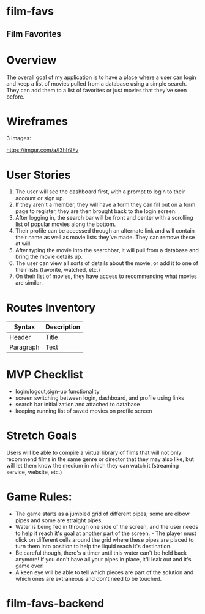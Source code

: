 # film-favs

## Film Favorites

# Overview

The overall goal of my application is to have a place where a user can login and keep a list of
movies pulled from a database using a simple search. They can add them to a list of favorites or
just movies that they've seen before.

# Wireframes

3 images:

https://imgur.com/a/I3hh9Fv

# User Stories

1. The user will see the dashboard first, with a prompt to login to their account or sign up.
2. If they aren't a member, they will have a form they can fill out on a form page to register, they are then brought back to the login screen.
3. After logging in, the search bar will be front and center with a scrolling list of popular movies along the bottom.
4. Their profile can be accessed through an alternate link and will contain their name as well as movie lists they've made. They can remove these at will.
5. After typing the movie into the searchbar, it will pull from a database and bring the movie details up.
6. The user can view all sorts of details about the movie, or add it to one of their lists (favorite, watched, etc.)
7. On their list of movies, they have access to recommending what movies are similar.

# Routes Inventory

| Syntax | Description |
| ----------- | ----------- |
| Header | Title |
| Paragraph | Text |

# MVP Checklist

- login/logout,sign-up functionality
- screen switching between login, dashboard, and profile using links
- search bar initialization and attached to database
- keeping running list of saved movies on profile screen

# Stretch Goals

Users will be able to compile a virtual library of films that will not only recommend films in the same genre or director that they may also like, but will let them know the medium in which they can watch it (streaming service, website, etc.)

# Game Rules:
- The game starts as a jumbled grid of different pipes; some are elbow pipes and some are straight pipes. 
- Water is being fed in through one side of the screen, and the user needs to help it reach it's goal at another part of the screen. - The player must click on different cells around the grid where these pipes are placed to turn them into position to help the liquid   reach it's destination. 
- Be careful though, there's a timer until this water can't be held back anymore! If you don't have all your pipes in place, it'll leak out and it's game over! 
- A keen eye will be able to tell which pieces are part of the solution and which ones are extraneous and don't need to be touched.   
# film-favs-backend
